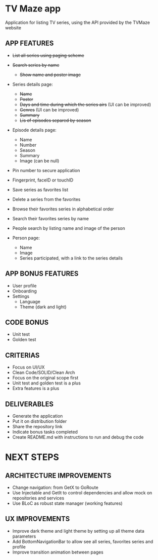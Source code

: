 # TV Maze app

Application for listing TV series, using the API provided by the TVMaze
website

## APP FEATURES

- ~~List all series using paging scheme~~
- ~~Search series by name~~
  - ~~Show name and poster image~~

- Series details page:
  - ~~Name~~
  - ~~Poster~~
  - ~~Days and time during which the series airs~~ (UI can be improved)
  - ~~Genres~~ (UI can be improved)
  - ~~Summary~~
  - ~~Lis of episodes separed by season~~

- Episode details page:
  - Name
  - Number
  - Season
  - Summary
  - Image (can be null)

- Pin number to secure application
- Fingerprint, faceID or touchID
- Save series as favorites list
- Delete a series from the favorites
- Browse their favorites series in alphabetical order
- Search their favorites series by name
- People search by listing name and image of the person

- Person page:
  - Name
  - Image
  - Series participated, with a link to the series details

## APP BONUS FEATURES

- User profile
- Onboarding
- Settings
  - Language
  - Theme (dark and light)

## CODE BONUS

- Unit test
- Golden test

## CRITERIAS

- Focus on UI/UX
- Clean Code/SOLID/Clean Arch
- Focus on the original scope first
- Unit test and golden test is a plus
- Extra features is a plus

## DELIVERABLES

- Generate the application
- Put it on distribution folder
- Share the repository link
- Indicate bonus tasks completed
- Create README.md with instructions to run and debug the code

# NEXT STEPS

## ARCHITECTURE IMPROVEMENTS

- Change navigation: from GetX to GoRoute
- Use Injectable and GetIt to control dependencies and allow mock on repositories and services
- Use BLoC as robust state manager (working features)

## UX IMPROVEMENTS

- Improve dark theme and light theme by setting up all theme data parameters
- Add BottomNavigationBar to allow see all series, favorites series and profile
- Improve transition animation between pages